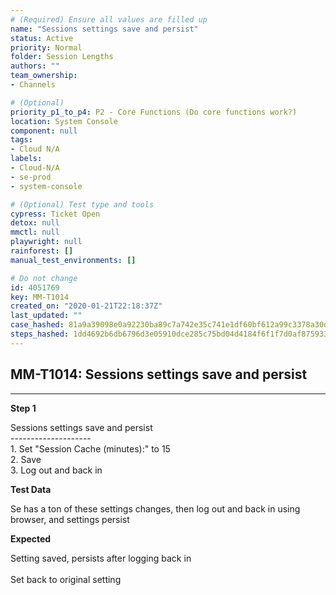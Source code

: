 ```yaml
---
# (Required) Ensure all values are filled up
name: "Sessions settings save and persist"
status: Active
priority: Normal
folder: Session Lengths
authors: ""
team_ownership: 
- Channels

# (Optional)
priority_p1_to_p4: P2 - Core Functions (Do core functions work?)
location: System Console
component: null
tags: 
- Cloud N/A
labels: 
- Cloud-N/A
- se-prod
- system-console

# (Optional) Test type and tools
cypress: Ticket Open
detox: null
mmctl: null
playwright: null
rainforest: []
manual_test_environments: []

# Do not change
id: 4051769
key: MM-T1014
created_on: "2020-01-21T22:18:37Z"
last_updated: ""
case_hashed: 81a9a39098e0a92230ba89c7a742e35c741e1df60bf612a99c3378a30d5aee62dd428222f429430559a6ecf285c52dbc
steps_hashed: 1dd4692b6db6796d3e05910dce285c75bd04d4184f6f1f7d0af875933c64630eaf308363507a9de0fea0df630e717e13
---
```


<!-- (Auto-generated) Based on frontmatter's "key" and "name" -->

## MM-T1014: Sessions settings save and persist

---

**Step 1**

Sessions settings save and persist\
\--------------------\
1\. Set "Session Cache (minutes):" to 15\
2\. Save\
3\. Log out and back in

**Test Data**

Se has a ton of these settings changes, then log out and back in using browser, and settings persist

**Expected**

Setting saved, persists after logging back in\
\
Set back to original setting
